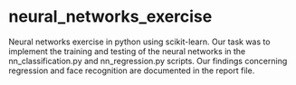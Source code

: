 # neural_networks_exercise
Neural networks exercise in python using scikit-learn. Our task was to implement the training and testing of the neural networks in the nn_classification.py and nn_regression.py scripts. Our findings concerning regression and face recognition are documented in the report file.

